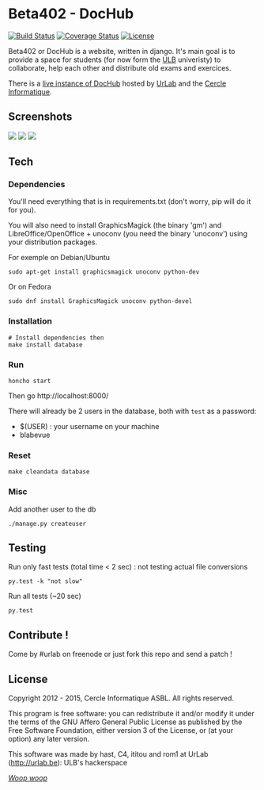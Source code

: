 # Beta402 - DocHub

[![Build Status](https://travis-ci.org/UrLab/beta402.svg?branch=master)](https://travis-ci.org/UrLab/beta402) [![Coverage Status](https://coveralls.io/repos/UrLab/beta402/badge.svg?branch=coverage&service=github)](https://coveralls.io/github/UrLab/beta402?branch=coverage) [![License](https://img.shields.io/badge/license-AGPL%20v3-blue.svg)](https://github.com/UrLab/beta402/blob/master/LICENSE)


Beta402 or DocHub is a website, written in django. It's main goal is to provide a space for students (for now form the [ULB](http://ulb.ac.be) univeristy) to collaborate, help each other and distribute old exams and exercices.

There is a [live instance of DocHub](http://dochub.be) hosted by [UrLab](http://urlab.be) and the [Cercle Informatique](http://cerkinfo.be).

## Screenshots

![](https://github.com/urlab/beta402/blob/master/.meta/screen-1.png)
![](https://github.com/urlab/beta402/blob/master/.meta/screen-2.png)
![](https://github.com/urlab/beta402/blob/master/.meta/screen-3.png)

## Tech

### Dependencies

You'll need everything that is in requirements.txt (don't worry, pip will do it for you).

You will also need to install GraphicsMagick (the binary 'gm') and LibreOffice/OpenOffice + unoconv (you need the binary 'unoconv') using your distribution packages.

For exemple on Debian/Ubuntu

    sudo apt-get install graphicsmagick unoconv python-dev

Or on Fedora

    sudo dnf install GraphicsMagick unoconv python-devel

### Installation

    # Install dependencies then
    make install database

### Run

    honcho start

Then go http://localhost:8000/

There will already be 2 users in the database, both with `test` as a password:
   - $(USER) : your username on your machine
   - blabevue

### Reset

    make cleandata database


### Misc


Add another user to the db

    ./manage.py createuser

## Testing

Run only fast tests (total time < 2 sec) : not testing actual file conversions

    py.test -k "not slow"

Run all tests (~20 sec)

    py.test

## Contribute !


Come by #urlab on freenode or just fork this repo and send a patch !


## License


Copyright 2012 - 2015, Cercle Informatique ASBL. All rights reserved.

This program is free software: you can redistribute it and/or modify it
under the terms of the GNU Affero General Public License as published by
the Free Software Foundation, either version 3 of the License, or (at
your option) any later version.

This software was made by hast, C4, ititou and rom1 at UrLab (http://urlab.be): ULB's hackerspace


[_Woop woop_](https://www.youtube.com/watch?v=z13qnzUQwuI)

